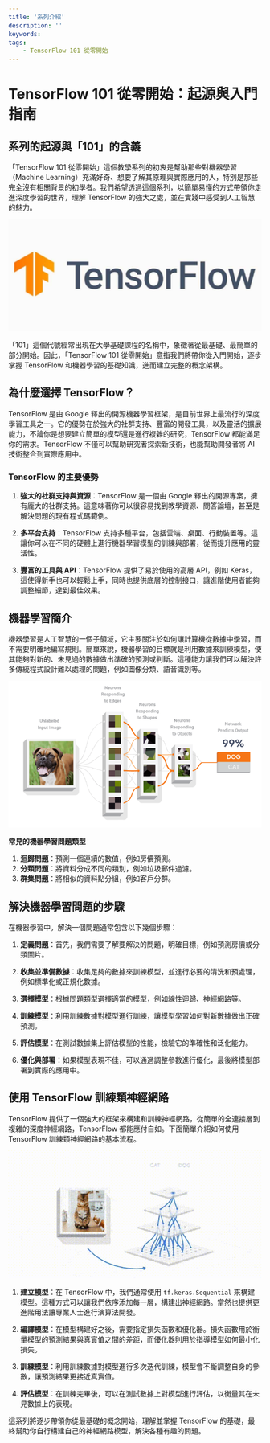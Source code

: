 ```yaml
---
title: '系列介紹'
description: ''
keywords: 
tags:
    - TensorFlow 101 從零開始
---
```


# TensorFlow 101 從零開始：起源與入門指南

## 系列的起源與「101」的含義

「TensorFlow 101 從零開始」這個教學系列的初衷是幫助那些對機器學習（Machine Learning）充滿好奇、想要了解其原理與實際應用的人，特別是那些完全沒有相關背景的初學者。我們希望透過這個系列，以簡單易懂的方式帶領你走進深度學習的世界，理解 TensorFlow 的強大之處，並在實踐中感受到人工智慧的魅力。

![](./image/img-tf-intro-1.jpg)

「101」這個代號經常出現在大學基礎課程的名稱中，象徵著從最基礎、最簡單的部分開始。因此，「TensorFlow 101 從零開始」意指我們將帶你從入門開始，逐步掌握 TensorFlow 和機器學習的基礎知識，進而建立完整的概念架構。

## 為什麼選擇 TensorFlow？

TensorFlow 是由 Google 釋出的開源機器學習框架，是目前世界上最流行的深度學習工具之一。它的優勢在於強大的社群支持、豐富的開發工具，以及靈活的擴展能力，不論你是想要建立簡單的模型還是進行複雜的研究，TensorFlow 都能滿足你的需求。TensorFlow 不僅可以幫助研究者探索新技術，也能幫助開發者將 AI 技術整合到實際應用中。

### TensorFlow 的主要優勢

1. **強大的社群支持與資源**：TensorFlow 是一個由 Google 釋出的開源專案，擁有龐大的社群支持。這意味著你可以很容易找到教學資源、問答論壇，甚至是解決問題的現有程式碼範例。

2. **多平台支持**：TensorFlow 支持多種平台，包括雲端、桌面、行動裝置等。這讓你可以在不同的硬體上進行機器學習模型的訓練與部署，從而提升應用的靈活性。

3. **豐富的工具與 API**：TensorFlow 提供了易於使用的高層 API，例如 Keras，這使得新手也可以輕鬆上手，同時也提供底層的控制接口，讓進階使用者能夠調整細節，達到最佳效果。

## 機器學習簡介

機器學習是人工智慧的一個子領域，它主要關注於如何讓計算機從數據中學習，而不需要明確地編寫規則。簡單來說，機器學習的目標就是利用數據來訓練模型，使其能夠對新的、未見過的數據做出準確的預測或判斷。這種能力讓我們可以解決許多傳統程式設計難以處理的問題，例如圖像分類、語音識別等。

![](./image/img-tf-intro-2.png)

**常見的機器學習問題類型**

1. **迴歸問題**：預測一個連續的數值，例如房價預測。
2. **分類問題**：將資料分成不同的類別，例如垃圾郵件過濾。
3. **群集問題**：將相似的資料點分組，例如客戶分群。

## 解決機器學習問題的步驟

在機器學習中，解決一個問題通常包含以下幾個步驟：

1. **定義問題**：首先，我們需要了解要解決的問題，明確目標，例如預測房價或分類圖片。

2. **收集並準備數據**：收集足夠的數據來訓練模型，並進行必要的清洗和預處理，例如標準化或正規化數據。

3. **選擇模型**：根據問題類型選擇適當的模型，例如線性迴歸、神經網路等。

4. **訓練模型**：利用訓練數據對模型進行訓練，讓模型學習如何對新數據做出正確預測。

5. **評估模型**：在測試數據集上評估模型的性能，檢驗它的準確性和泛化能力。

6. **優化與部署**：如果模型表現不佳，可以通過調整參數進行優化，最後將模型部署到實際的應用中。

## 使用 TensorFlow 訓練類神經網路
TensorFlow 提供了一個強大的框架來構建和訓練神經網路，從簡單的全連接層到複雜的深度神經網路，TensorFlow 都能應付自如。下面簡單介紹如何使用 TensorFlow 訓練類神經網路的基本流程。

![](./image/img-tf-intro-3.gif)

1. **建立模型**：在 TensorFlow 中，我們通常使用 `tf.keras.Sequential` 來構建模型。這種方式可以讓我們依序添加每一層，構建出神經網路。當然也提供更進階用法讓專業人士進行演算法開發。

2. **編譯模型**：在模型構建好之後，需要指定損失函數和優化器。損失函數用於衡量模型的預測結果與真實值之間的差距，而優化器則用於指導模型如何最小化損失。

3. **訓練模型**：利用訓練數據對模型進行多次迭代訓練，模型會不斷調整自身的參數，讓預測結果更接近真實值。

4. **評估模型**：在訓練完畢後，可以在測試數據上對模型進行評估，以衡量其在未見數據上的表現。

這系列將逐步帶領你從最基礎的概念開始，理解並掌握 TensorFlow 的基礎，最終幫助你自行構建自己的神經網路模型，解決各種有趣的問題。
